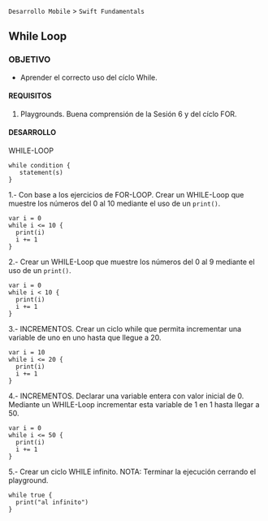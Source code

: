 
`Desarrollo Mobile` > `Swift Fundamentals`


## While Loop

### OBJETIVO

- Aprender el correcto uso del cíclo While.

 
#### REQUISITOS

1. Playgrounds. Buena comprensión de la Sesión 6 y del cíclo FOR.


#### DESARROLLO

WHILE-LOOP

```
while condition {
   statement(s)
}
```

1.- Con base a los ejercicios de FOR-LOOP.
Crear un WHILE-Loop que muestre los números del 0 al 10 mediante el uso de un `print()`.

```
var i = 0
while i <= 10 {
  print(i)
  i += 1
}
```

2.- Crear un WHILE-Loop que muestre los números del 0 al 9 mediante el uso de un `print()`. 

```
var i = 0
while i < 10 {
  print(i)
  i += 1
}
```

3.- INCREMENTOS. Crear un ciclo while que permita incrementar una variable de uno en uno hasta que llegue a 20.

```
var i = 10
while i <= 20 {
  print(i)
  i += 1
}
```


4.- INCREMENTOS. Declarar una variable entera con valor inicial de 0. Mediante un WHILE-Loop incrementar esta variable de 1 en 1 hasta llegar a 50.

```
var i = 0
while i <= 50 {
  print(i)
  i += 1
}
```

5.- Crear un ciclo WHILE infinito. NOTA: Terminar la ejecución cerrando el playground.

```
while true {
  print("al infinito")
}
```






